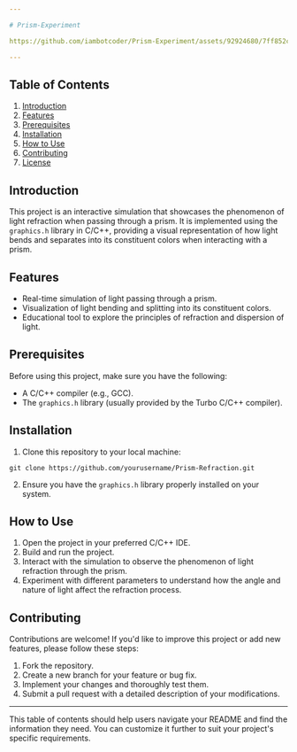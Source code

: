 ```yaml
---

# Prism-Experiment

https://github.com/iambotcoder/Prism-Experiment/assets/92924680/7ff852c4-0a98-4fbd-985f-594a87fd3882

---
```


## Table of Contents

1. [Introduction](#introduction)
2. [Features](#features)
3. [Prerequisites](#prerequisites)
4. [Installation](#installation)
5. [How to Use](#how-to-use)
6. [Contributing](#contributing)
7. [License](#license)

## Introduction

This project is an interactive simulation that showcases the phenomenon of light refraction when passing through a prism. It is implemented using the `graphics.h` library in C/C++, providing a visual representation of how light bends and separates into its constituent colors when interacting with a prism.

## Features

- Real-time simulation of light passing through a prism.
- Visualization of light bending and splitting into its constituent colors.
- Educational tool to explore the principles of refraction and dispersion of light.

## Prerequisites

Before using this project, make sure you have the following:

- A C/C++ compiler (e.g., GCC).
- The `graphics.h` library (usually provided by the Turbo C/C++ compiler).

## Installation

1. Clone this repository to your local machine:

```shell
git clone https://github.com/yourusername/Prism-Refraction.git
```

2. Ensure you have the `graphics.h` library properly installed on your system.

## How to Use

1. Open the project in your preferred C/C++ IDE.
2. Build and run the project.
3. Interact with the simulation to observe the phenomenon of light refraction through the prism.
4. Experiment with different parameters to understand how the angle and nature of light affect the refraction process.

## Contributing

Contributions are welcome! If you'd like to improve this project or add new features, please follow these steps:

1. Fork the repository.
2. Create a new branch for your feature or bug fix.
3. Implement your changes and thoroughly test them.
4. Submit a pull request with a detailed description of your modifications.

---

This table of contents should help users navigate your README and find the information they need. You can customize it further to suit your project's specific requirements.
